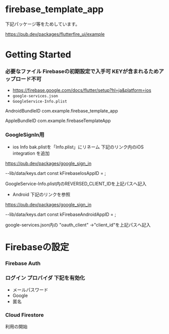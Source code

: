 # firebase_template_app
下記パッケージ等をためしています。

https://pub.dev/packages/flutterfire_ui/example

# Getting Started

### 必要なファイル Firebaseの初期設定で入手可 KEYが含まれるためアップロード不可
- https://firebase.google.com/docs/flutter/setup?hl=ja&platform=ios
- `google-services.json`
- `GoogleService-Info.plist`

AndroidBundleID
com.example.firebase_template_app

AppleBundleID
com.example.firebaseTemplateApp


### GoogleSignIn用
- ios
Info bak.plistを「Info.plist」にリネーム
下記のリンク内のiOS integration を追加

https://pub.dev/packages/google_sign_in

--lib/data/keys.dart
const kFirebaseIosAppID =   ;

GoogleService-Info.plist内のREVERSED_CLIENT_IDを上記パスへ記入


- Android
下記のリンクを参照

https://pub.dev/packages/google_sign_in

--lib/data/keys.dart
const kFirebaseAndroidAppID = ;

google-services.json内の  "oauth_client" →"client_id"を上記パスへ記入

# Firebaseの設定
### Firebase Auth
### ログイン プロバイダ 下記を有効化
- メールパスワード
- Google
- 匿名 
### Cloud Firestore
利用の開始

